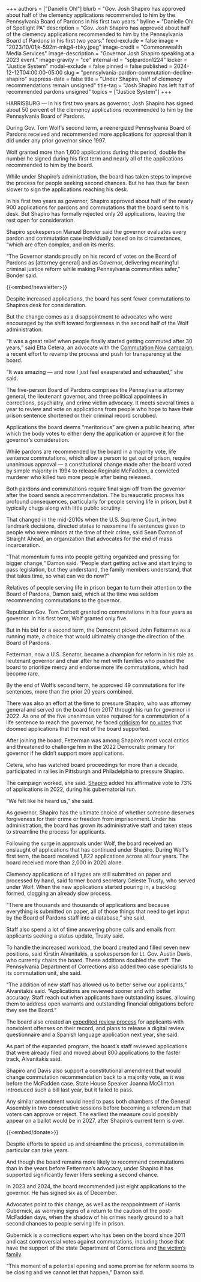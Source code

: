 +++
authors = ["Danielle Ohl"]
blurb = "Gov. Josh Shapiro has approved about half of the clemency applications recommended to him by the Pennsylvania Board of Pardons in his first two years."
byline = "Danielle Ohl of Spotlight PA"
description = "Gov. Josh Shapiro has approved about half of the clemency applications recommended to him by the Pennsylvania Board of Pardons in his first two years."
feed-exclude = false
image = "2023/10/01jk-592m-mkg4-rbky.jpeg"
image-credit = "Commonwealth Media Services"
image-description = "Governor Josh Shapiro speaking at a 2023 event."
image-gravity = "ce"
internal-id = "splpardon1224"
kicker = "Justice System"
modal-exclude = false
pinned = false
published = 2024-12-12T04:00:00-05:00
slug = "pennsylvania-pardon-commutation-decline-shapiro"
suppress-date = false
title = "Under Shapiro, half of clemency recommendations remain unsigned"
title-tag = "Josh Shapiro has left half of recommended pardons unsigned"
topics = ["Justice System"]
+++

HARRISBURG — In his first two years as governor, Josh Shapiro has signed about 50 percent of the clemency applications recommended to him by the Pennsylvania Board of Pardons.

During Gov. Tom Wolf’s second term, a reenergized Pennsylvania Board of Pardons received and recommended more applications for approval than it did under any prior governor since 1997.

Wolf granted more than 1,600 applications during this period, double the number he signed during his first term and nearly all of the applications recommended to him by the board.

While under Shapiro’s administration, the board has taken steps to improve the process for people seeking second chances. But he has thus far been slower to sign the applications reaching his desk.

In his first two years as governor, Shapiro approved about half of the nearly 900 applications for pardons and commutations that the board sent to his desk. But Shapiro has formally rejected only 26 applications, leaving the rest open for consideration.

Shapiro spokesperson Manuel Bonder said the governor evaluates every pardon and commutation case individually based on its circumstances, “which are often complex, and on its merits.

“The Governor stands proudly on his record of votes on the Board of Pardons as \[attorney general\] and as Governor, delivering meaningful criminal justice reform while making Pennsylvania communities safer,” Bonder said.

{{<embed/newsletter>}}

Despite increased applications, the board has sent fewer commutations to Shapiros desk for consideration.

But the change comes as a disappointment to advocates who were encouraged by the shift toward forgiveness in the second half of the Wolf administration.

“It was a great relief when people finally started getting commuted after 30 years,” said Etta Cetera, an advocate with the <a href="https://commutationnow.com/">Commutation Now campaign</a>, a recent effort to revamp the process and push for transparency at the board.

“It was amazing — and now I just feel exasperated and exhausted,” she said.

The five-person Board of Pardons comprises the Pennsylvania attorney general, the lieutenant governor, and three political appointees in corrections, psychiatry, and crime victim advocacy. It meets several times a year to review and vote on applications from people who hope to have their prison sentence shortened or their criminal record scrubbed.

Applications the board deems “meritorious” are given a public hearing, after which the body votes to either deny the application or approve it for the governor’s consideration.

While pardons are recommended by the board in a majority vote, life sentence commutations, which allow a person to get out of prison, require unanimous approval — a constitutional change made after the board voted by simple majority in 1994 to release Reginald McFadden, a convicted murderer who killed two more people after being released.

Both pardons and commutations require final sign-off from the governor after the board sends a recommendation. The bureaucratic process has profound consequences, particularly for people serving life in prison, but it typically chugs along with little public scrutiny.

That changed in the mid-2010s when the U.S. Supreme Court, in two landmark decisions, directed states to reexamine life sentences given to people who were minors at the time of their crime, said Sean Damon of Straight Ahead, an organization that advocates for the end of mass incarceration.

“That momentum turns into people getting organized and pressing for bigger change,” Damon said. “People start getting active and start trying to pass legislation, but they understand, the family members understand, that that takes time, so what can we do now?”

Relatives of people serving life in prison began to turn their attention to the Board of Pardons, Damon said, which at the time was seldom recommending commutations to the governor.

Republican Gov. Tom Corbett granted no commutations in his four years as governor. In his first term, Wolf granted only five.

But in his bid for a second term, the Democrat picked John Fetterman as a running mate, a choice that would ultimately change the direction of the Board of Pardons.

Fetterman, now a U.S. Senator, became a champion for reform in his role as lieutenant governor and chair after he met with families who pushed the board to prioritize mercy and endorse more life commutations, which had become rare.

By the end of Wolf’s second term, he approved 49 commutations for life sentences, more than the prior 20 years combined.

There was also an effort at the time to pressure Shapiro, who was attorney general and served on the board from 2017 through his run for governor in 2022. As one of the five unanimous votes required for a commutation of a life sentence to reach the governor, he faced <a href="https://www.spotlightpa.org/news/2020/02/pennsylvania-life-prison-josh-shapiro-john-fetterman/">criticism</a> for <a href="https://www.inquirer.com/philly/news/josh-shapiro-board-of-pardons-commutation-william-smith-smitty-john-fetterman-jeff-bartos-lieutenant-governor-20180628.html">no votes</a> that doomed applications that the rest of the board supported.

After joining the board, Fetterman was among Shapiro’s most vocal critics and threatened to challenge him in the 2022 Democratic primary for governor if he didn’t support more applications.

Cetera, who has watched board proceedings for more than a decade, participated in rallies in Pittsburgh and Philadelphia to pressure Shapiro.

The campaign worked, she said. <a href="https://www.spotlightpa.org/newsletters/investigator/oct-13-how-pennsylvania-abortion-providers-are-prepping-for-nov-8/">Shapiro</a> added his affirmative vote to 73% of applications in 2022, during his gubernatorial run.

“We felt like he heard us,” she said.

As governor, Shapiro has the ultimate choice of whether someone deserves forgiveness for their crime or freedom from imprisonment.<strong> </strong>Under his administration, the board has grown its administrative staff and taken steps to streamline the process for applicants.

Following the surge in approvals under Wolf, the board received an onslaught of applications that has continued under Shapiro. During Wolf’s first term, the board received 1,822 applications across all four years. The board received more than 2,000 in 2020 alone.

Clemency applications of all types are still submitted on paper and processed by hand, said former board secretary Celeste Trusty, who served under Wolf. When the new applications started pouring in, a backlog formed, clogging an already slow process.

“There are thousands and thousands of applications and because everything is submitted on paper, all of those things that need to get input by the Board of Pardons staff into a database,” she said.

Staff also spend a lot of time answering phone calls and emails from applicants seeking a status update, Trusty said.

To handle the increased workload, the board created and filled seven new positions, said Kirstin Alvanitakis, a spokesperson for Lt. Gov. Austin Davis, who currently chairs the board. These additions doubled the staff. The Pennsylvania Department of Corrections also added two case specialists to its commutation unit, she said.

“The addition of new staff has allowed us to better serve our applicants,” Alvanitakis said. “Applications are reviewed sooner and with better accuracy. Staff reach out when applicants have outstanding issues, allowing them to address open warrants and outstanding financial obligations before they see the Board.”

The board also created an <a href="https://www.pa.gov/ltgovernor/newsroom/pennsylvania-board-of-pardons-updates-and-expands-eligibility-fo.html">expedited review process</a> for applicants with nonviolent offenses on their record, and plans to release a digital review questionnaire and a Spanish language application next year, she said.

As part of the expanded program, the board’s staff reviewed applications that were already filed and moved about 800 applications to the faster track, Alvanitakis said.

Shapiro and Davis also support a constitutional amendment that would change commutation recommendation back to a majority vote, as it was before the McFadden case. State House Speaker Joanna McClinton introduced such a bill last year, but it failed to pass.

Any similar amendment would need to pass both chambers of the General Assembly in two consecutive sessions before becoming a referendum that voters can approve or reject. The earliest the measure could possibly appear on a ballot would be in 2027, after Shapiro’s current term is over.<strong></strong>

{{<embed/donate>}}

Despite efforts to speed up and streamline the process, commutation in particular can take years.

And though the board remains more likely to recommend commutations than in the years before Fetterman’s advocacy, under Shapiro it has supported significantly fewer lifers seeking a second chance.

In 2023 and 2024, the board recommended just eight applications to the governor. He has signed six as of December.

Advocates point to this change, as well as the reappointment of Harris Gubernick, as worrying signs of a return to the caution of the post-McFadden days, when the shadow of his crimes nearly ground to a halt second chances to people serving life in prison.

Gubernick is a corrections expert who has been on the board since 2011 and cast controversial votes against commutations, including those that have the support of the state Department of Corrections and <a href="https://www.inquirer.com/philly/opinion/commentary/board-of-pardons-life-without-parole-victim-advocacy-prison-20180807.html">the victim’s family</a>.

“This moment of a potential opening and some promise for reform seems to be closing and we cannot let that happen,” Damon said.

